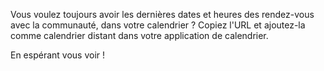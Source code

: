 Vous voulez toujours avoir les dernières dates et heures des rendez-vous avec la
communauté, dans votre calendrier ? Copiez l'URL et ajoutez-la comme calendrier
distant dans votre application de calendrier.

En espérant vous voir !
